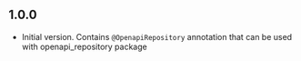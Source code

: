 ## 1.0.0

- Initial version. Contains `@OpenapiRepository` annotation that can be used with openapi_repository package
